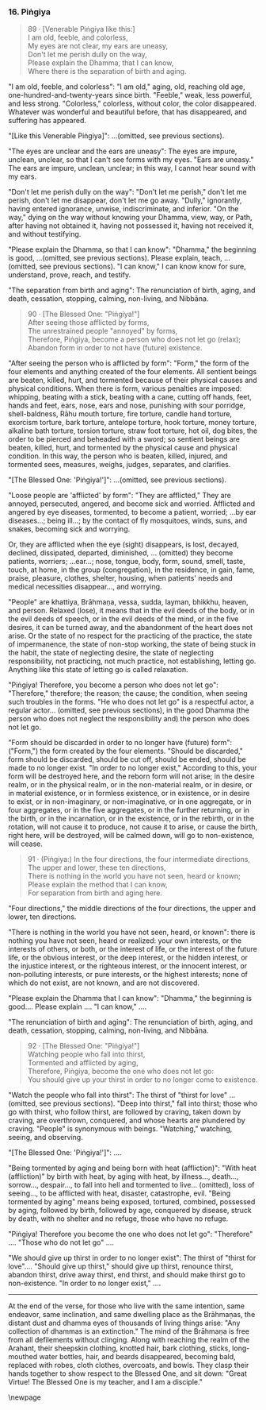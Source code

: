 ### 16. Piṅgiya

> 89 &middot; [Venerable Piṅgiya like this:]  
I am old, feeble, and colorless,  
My eyes are not clear, my ears are uneasy,  
Don't let me perish dully on the way,  
Please explain the Dhamma, that I can know,  
Where there is the separation of birth and aging.

"I am old, feeble, and colorless": "I am old," aging, old, reaching old age,
one-hundred-and-twenty-years since birth. "Feeble," weak, less powerful, and
less strong. "Colorless," colorless, without color, the color disappeared.
Whatever was wonderful and beautiful before, that has disappeared, and suffering
has appeared.

"[Like this Venerable Piṅgiya]": ...(omitted, see previous sections).

"The eyes are unclear and the ears are uneasy": The eyes are impure, unclean,
unclear, so that I can't see forms with my eyes. "Ears are uneasy." The ears are
impure, unclean, unclear; in this way, I cannot hear sound with my ears.

"Don't let me perish dully on the way": "Don't let me perish," don't let me
perish, don't let me disappear, don't let me go away. "Dully," ignorantly,
having entered ignorance, unwise, indiscriminate, and inferior. "On the way,"
dying on the way without knowing your Dhamma, view, way, or Path, after having
not obtained it, having not possessed it, having not received it, and without
testifying.

"Please explain the Dhamma, so that I can know": "Dhamma," the beginning is
good, ...(omitted, see previous sections). Please explain, teach, ...(omitted,
see previous sections). "I can know," I can know know for sure, understand,
prove, reach, and testify.

"The separation from birth and aging": The renunciation of birth, aging, and
death, cessation, stopping, calming, non-living, and Nibbāna.

> 90 &middot; [The Blessed One: "Piṅgiya!"]  
After seeing those afflicted by forms,  
The unrestrained people "annoyed" by forms,  
Therefore, Piṅgiya, become a person who does not let go (relax);  
Abandon form in order to not have (future) existence.

"After seeing the person who is afflicted by form": "Form," the form of the four
elements and anything created of the four elements. All sentient beings are
beaten, killed, hurt, and tormented because of their physical causes and
physical conditions. When there is form, various penalties are imposed:
whipping, beating with a stick, beating with a cane, cutting off hands, feet,
hands and feet, ears, nose, ears and nose, punishing with sour porridge,
shell-baldness, Rāhu mouth torture, fire torture, candle hand torture, exorcism
torture, bark torture, antelope torture, hook torture, money torture, alkaline
bath torture, torsion torture, straw foot torture, hot oil, dog bites, the order
to be pierced and beheaded with a sword; so sentient beings are beaten, killed,
hurt, and tormented by the physical cause and physical condition. In this way,
the person who is beaten, killed, injured, and tormented sees, measures, weighs,
judges, separates, and clarifies.

"[The Blessed One: 'Piṅgiya!']": ...(omitted, see previous sections).

"Loose people are 'afflicted' by form": "They are afflicted," They are annoyed,
persecuted, angered, and become sick and worried. Afflicted and angered by eye
diseases, tormented, to become a patient, worried; ...by ear diseases...; being
ill...; by the contact of fly mosquitoes, winds, suns, and snakes, becoming sick
and worrying.

Or, they are afflicted when the eye (sight) disappears, is lost, decayed,
declined, dissipated, departed, diminished, ... (omitted) they become patients,
worriers; ...ear...; nose, tongue, body, form, sound, smell, taste, touch, at
home, in the group (congregation), in the residence, in gain, fame, praise,
pleasure, clothes, shelter, housing, when patients' needs and medical
necessities disappear..., and worrying.

"People" are khattiya, Brāhmaṇa, vessa, sudda, layman, bhikkhu, heaven, and
person. Relaxed (lose), it means that in the evil deeds of the body, or in the
evil deeds of speech, or in the evil deeds of the mind, or in the five desires,
it can be turned away, and the abandonment of the heart does not arise. Or the
state of no respect for the practicing of the practice, the state of
impermanence, the state of non-stop working, the state of being stuck in the
habit, the state of neglecting desire, the state of neglecting responsibility,
not practicing, not much practice, not establishing, letting go. Anything like
this state of letting go is called relaxation.

"Piṅgiya! Therefore, you become a person who does not let go": "Therefore,"
therefore; the reason; the cause; the condition, when seeing such troubles in
the forms. "He who does not let go" is a respectful actor, a regular actor...
(omitted, see previous sections), in the good Dhamma (the person who does not
neglect the responsibility and) the person who does not let go.

"Form should be discarded in order to no longer have (future) form": ("Form,")
the form created by the four elements. "Should be discarded," form should be
discarded, should be cut off, should be ended, should be made to no longer
exist. "In order to no longer exist," According to this, your form will be
destroyed here, and the reborn form will not arise; in the desire realm, or in
the physical realm, or in the non-material realm, or in desire, or in material
existence, or in formless existence, or in existence, or in desire to exist, or
in non-imaginary, or non-imaginative, or in one aggregate, or in four
aggregates, or in the five aggregates, or in the further returning, or in the
birth, or in the incarnation, or in the existence, or in the rebirth, or in the
rotation, will not cause it to produce, not cause it to arise, or cause the
birth, right here, will be destroyed, will be calmed down, will go to
non-existence, will cease.

> 91 &middot; (Piṅgiya:) In the four directions, the four intermediate directions,  
The upper and lower, these ten directions,  
There is nothing in the world you have not seen, heard or known;  
Please explain the method that I can know,  
For separation from birth and aging here.

"Four directions," the middle directions of the four directions, the upper and
lower, ten directions.

"There is nothing in the world you have not seen, heard, or known": there is
nothing you have not seen, heard or realized: your own interests, or the
interests of others, or both, or the interest of life, or the interest of the
future life, or the obvious interest, or the deep interest, or the hidden
interest, or the injustice interest, or the righteous interest, or the innocent
interest, or non-polluting interests, or pure interests, or the highest
interests; none of which do not exist, are not known, and are not discovered.

"Please explain the Dhamma that I can know": "Dhamma," the beginning is
good.... Please explain .... "I can know," ....

"The renunciation of birth and aging": The renunciation of birth, aging, and
death, cessation, stopping, calming, non-living, and Nibbāna.

> 92 &middot; [The Blessed One: "Piṅgiya!"]  
Watching people who fall into thirst,  
Tormented and afflicted by aging,  
Therefore, Piṅgiya, become the one who does not let go:  
You should give up your thirst in order to no longer come to existence.

"Watch the people who fall into thirst": The thirst of "thirst for love"
...(omitted, see previous sections). "Deep into thirst," fall into thirst; those
who go with thirst, who follow thirst, are followed by craving, taken down by
craving, are overthrown, conquered, and whose hearts are plundered by craving.
"People" is synonymous with beings. "Watching," watching, seeing, and observing.

"[The Blessed One: 'Piṅgiya!']": ....

"Being tormented by aging and being born with heat (affliction)": "With heat
(affliction)" by birth with heat, by aging with heat, by illness..., death...,
sorrow..., despair..., to fall into hell and tormented to live... (omitted),
loss of seeing..., to be afflicted with heat, disaster, catastrophe, evil.
"Being tormented by aging" means being exposed, tortured, combined, possessed by
aging, followed by birth, followed by age, conquered by disease, struck by
death, with no shelter and no refuge, those who have no refuge.

"Piṅgiya! Therefore you become the one who does not let go": "Therefore" ....
"Those who do not let go" ....

"We should give up thirst in order to no longer exist": The thirst of "thirst
for love".... "Should give up thirst," should give up thirst, renounce thirst,
abandon thirst, drive away thirst, end thirst, and should make thirst go to
non-existence. "In order to no longer exist," ....

---

At the end of the verse, for those who live with the same intention, same
endeavor, same inclination, and same dwelling place as the Brāhmaṇas, the
distant dust and dhamma eyes of thousands of living things arise: "Any
collection of dhammas is an extinction." The mind of the Brāhmaṇa is free from
all defilements without clinging. Along with reaching the realm of the Arahant,
their sheepskin clothing, knotted hair, bark clothing, sticks, long-mouthed
water bottles, hair, and beards disappeared, becoming bald, replaced with robes,
cloth clothes, overcoats, and bowls. They clasp their hands together to show
respect to the Blessed One, and sit down: "Great Virtue! The Blessed One is my
teacher, and I am a disciple."

\newpage
